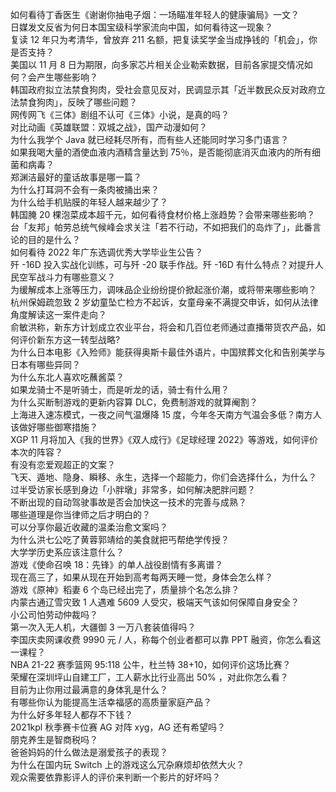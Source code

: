 如何看待丁香医生《谢谢你抽电子烟：一场瞄准年轻人的健康骗局》一文？  
日媒发文反省为何日本国宝级科学家流向中国，如何看待这一现象？  
复读 12 年只为考清华，曾放弃 211 名额，把复读奖学金当成挣钱的「机会」，你是否支持？  
美国以 11 月 8 日为期限，向多家芯片相关企业勒索数据，目前各家提交情况如何？会产生哪些影响？  
韩国政府拟立法禁食狗肉，受社会意见反对，民调显示其「近半数民众反对政府立法禁食狗肉」，反映了哪些问题？  
网传网飞《三体》剧组不认可《三体》小说，是真的吗？  
对比动画《英雄联盟：双城之战》，国产动漫如何？  
为什么我学个 Java 就已经耗尽所有，而有些人还能同时学习多门语言？  
如果我喝大量的酒使血液内酒精含量达到 75％，是否能彻底消灭血液内的所有细菌和病毒？  
郑渊洁最好的童话故事是哪一篇？  
为什么打耳洞不会有一条肉被捅出来？  
为什么给手机贴膜的年轻人越来越少了？  
韩国腌 20 棵泡菜成本超千元，如何看待食材价格上涨趋势？会带来哪些影响？  
台「友邦」帕劳总统气候峰会求关注「若不行动，不如把我们的岛炸了」，此番言论的目的是什么？  
如何看待 2022 年广东选调优秀大学毕业生公告？  
歼 -16D 投入实战化训练，可与歼 -20 联手作战。歼 -16D 有什么特点？对提升人民空军战斗力有哪些意义？  
为缓解成本上涨等压力，调味品企业纷纷提价掀起涨价潮，或将带来哪些影响？  
杭州保姆疏忽致 2 岁幼童坠亡检方不起诉，女童母亲不满提交申诉，如何从法律角度解读这一案件走向？  
俞敏洪称，新东方计划成立农业平台，将会和几百位老师通过直播带货农产品，如何评价新东方这一转型战略?  
为什么日本电影《入殓师》能获得奥斯卡最佳外语片，中国殡葬文化和告别美学与日本有哪些异同？  
为什么东北人喜欢吃蘸酱菜？  
如果龙骑士不是听骑士，而是听龙的话，骑士有什么用？  
为什么买断制游戏的更新内容算 DLC，免费制游戏的就算阉割？  
上海进入速冻模式，一夜之间气温爆降 15 度，今年冬天南方气温会多低？南方人该做好哪些御寒措施？  
XGP 11 月将加入《我的世界》《双人成行》《足球经理 2022》等游戏，如何评价本次的阵容？  
有没有恋爱观超正的文案？  
飞天、遁地、隐身、瞬移、永生，选择一个超能力，你们会选择什么，为什么？  
过半受访家长感到身边「小胖墩」非常多，如何解决肥胖问题？  
不断出现的自动驾驶事故是否会加快这一技术的完善与成熟？  
哪些道理是你当律师之后才明白的？  
可以分享你最近收藏的温柔治愈文案吗？  
为什么洪七公吃了黄蓉郭靖给的美食就把丐帮绝学传授？  
大学学历史系应该注意什么？  
游戏《使命召唤 18：先锋》的单人战役剧情有多离谱？  
现在高三了，如果从现在开始到高考每两天睡一觉，身体会怎么样？  
游戏《原神》稻妻 6 个岛已经出完了，质量排个名怎么排？  
内蒙古通辽雪灾致 1 人遇难 5609 人受灾，极端天气该如何保障自身安全？  
小公司怕劳动仲裁吗？  
第一次入无人机，大疆御 3 一万八套装值得吗？  
李国庆卖网课收费 9990 元 / 人，称每个创业者都可以靠 PPT 融资，你怎么看这一课程？  
NBA 21-22 赛季篮网 95:118 公牛，杜兰特 38+10，如何评价这场比赛？  
荣耀在深圳坪山自建工厂，工人薪水比行业高出 50% ，对此你怎么看？  
目前为止你用过最满意的身体乳是什么？  
有哪些你认为能提高生活幸福感的高质量家庭产品？  
为什么好多年轻人都存不下钱？  
2021kpl 秋季赛卡位赛 AG 对阵 xyg，AG 还有希望吗？  
朋克养生是智商税吗？  
爸爸妈妈的什么做法是溺爱孩子的表现？  
为什么在国内玩 Switch 上的游戏这么冗杂麻烦却依然大火？  
观众需要依靠影评人的评价来判断一个影片的好坏吗？  
